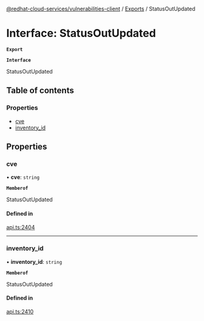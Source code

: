 [@redhat-cloud-services/vulnerabilities-client](../README.md) / [Exports](../modules.md) / StatusOutUpdated

# Interface: StatusOutUpdated

**`Export`**

**`Interface`**

StatusOutUpdated

## Table of contents

### Properties

- [cve](StatusOutUpdated.md#cve)
- [inventory\_id](StatusOutUpdated.md#inventory_id)

## Properties

### cve

• **cve**: `string`

**`Memberof`**

StatusOutUpdated

#### Defined in

[api.ts:2404](https://github.com/mkholjuraev/javascript-clients/blob/master/packages/vulnerabilities/git-api/api.ts#L2404)

___

### inventory\_id

• **inventory\_id**: `string`

**`Memberof`**

StatusOutUpdated

#### Defined in

[api.ts:2410](https://github.com/mkholjuraev/javascript-clients/blob/master/packages/vulnerabilities/git-api/api.ts#L2410)
